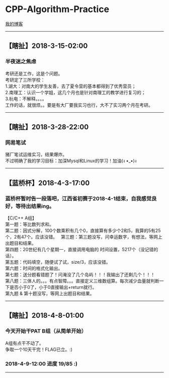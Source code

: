# CPP-Algorithm-Practice
[我的博客](http://www.gyhdtc.cn/)
***
## 【瞎扯】2018-3-15-02:00  
### 半夜迷之焦虑  
考研还是工作，这是个问题。  
考研定了三所学校：  
1.湖大：对南大的学生友善，去了夏令营的基本都得到了优秀营员；  
2.南理工：认识一个学姐，这几个月也是针对南理工的教学进行复习的；  
3.杭电：不解释。。。。  
工作的话，就很烦。。要是有大厂要我实习也行，大不了实习两个月在考研。  
***
## 【瞎扯】2018-3-28-22:00  
### 网易笔试  
猪厂笔试运维实习，结果爆炸。  
不过明确了我的学习目标：加深Mysql和Linux的学习！加油(ง •_•)ง  
***
## 【蓝桥杯】2018-4-3-17:00  
### 蓝桥杯暂时告一段落吧，江西省初赛于2018-4-1结束，自我感觉良好，等待出结果ing。  
【C/C++ A组】  
第一题：等比数列求和。  
第二题：因式分解，100个数乘积有几个0，直接算有多少个2和5，我算的5有25个，2有47个。应该没错。  
第三题：第三题没写，问幸运数字，有想法，等网上出题目和结果。  
第四题：20世纪有几个星期一，直接调用电脑的 时间设置，5217个（没记错的话）。  
第五题：代码填空，随便试了试，size/3，应该没错。  
第六题：时间的格式化输出。  
第七题：送分题看错题了！问淹没了几个岛屿！！！我输出了还剩几个！！！  
第八题：三体人的。。。有点智障。。。直接定义三维数组算。每次减少血量就判断一下是否小于0了，小于0直接输出+return就行。  
第九题 & 第十题没写，等网上出题目和结果。  
***
## 【瞎扯】2018-4-8-01:00  
### 今天开始干PAT B组（从简单开始）
A组有点干不动了。  
争取一个10天干完！FLAG已立。:)    
### 2018-4-9-12:00  进度 19/85 :)  
***
